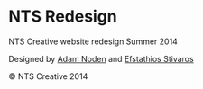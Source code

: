 NTS Redesign
====================

NTS Creative website redesign Summer 2014

Designed by <a href="http://adamnoden.co.uk/" target="_blank">Adam Noden</a> and <a href="http://efstathios.ntscreative.co.uk/" target="_blank">Efstathios Stivaros</a>


&copy; NTS Creative 2014